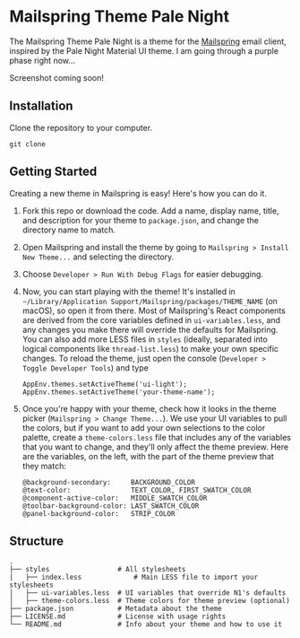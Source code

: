 # Mailspring Theme Pale Night

The Mailspring Theme Pale Night is a theme for the [Mailspring](http://www.getmailspring.com/) email client, inspired by the Pale Night Material UI theme. I am going through a purple phase right now...

Screenshot coming soon!

<!--<img src="https://raw.githubusercontent.com/Foundry376/Mailspring-Theme-Starter/master/screenshot/custom-theme.png" />-->

## Installation
Clone the repository to your computer.
```
git clone 
```

## Getting Started

Creating a new theme in Mailspring is easy! Here's how you can do it.

1. Fork this repo or download the code. Add a name, display name, title, and
   description for your theme to `package.json`, and change the directory name
   to match.

2. Open Mailspring  and install the theme by going to `Mailspring > Install New Theme...`
   and selecting the directory.

3. Choose `Developer > Run With Debug Flags` for easier debugging.

4. Now, you can start playing with the theme! It's installed in
   `~/Library/Application Support/Mailspring/packages/THEME_NAME` (on macOS), so
   open it from there. Most of Mailspring's React components are derived from
   the core variables defined in `ui-variables.less`, and any changes you make
   there will override the defaults for Mailspring. You can also add more LESS
   files in `styles` (ideally, separated into logical components like
   `thread-list.less`) to make your own specific changes. To reload the theme,
   just open the console (`Developer > Toggle Developer Tools`) and type

   ```
   AppEnv.themes.setActiveTheme('ui-light');
   AppEnv.themes.setActiveTheme('your-theme-name');
   ```

5. Once you're happy with your theme, check how it looks in the theme picker
   (`Mailspring > Change Theme...`). We use your UI variables to pull the
   colors, but if you want to add your own selections to the color palette,
   create a `theme-colors.less` file that includes any of the variables that you
   want to change, and they'll only affect the theme preview. Here are the
   variables, on the left, with the part of the theme preview that they match:

   ```
   @background-secondary:     BACKGROUND_COLOR
   @text-color:               TEXT_COLOR, FIRST_SWATCH_COLOR
   @component-active-color:   MIDDLE_SWATCH_COLOR
   @toolbar-background-color: LAST_SWATCH_COLOR
   @panel-background-color:   STRIP_COLOR
   ```

## Structure

```
.
├── styles                 # All stylesheets
|   ├── index.less             # Main LESS file to import your stylesheets
│   ├── ui-variables.less  # UI variables that override N1's defaults
│   ├── theme-colors.less  # Theme colors for theme preview (optional)
├── package.json           # Metadata about the theme
├── LICENSE.md             # License with usage rights
└── README.md              # Info about your theme and how to use it
```
